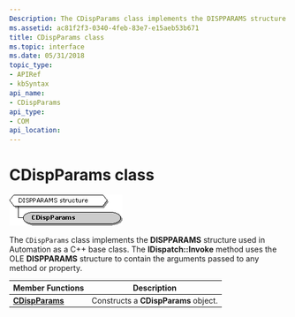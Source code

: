 ```yaml
---
Description: The CDispParams class implements the DISPPARAMS structure used in Automation as a C++ base class. The IDispatch::Invoke method uses the OLE DISPPARAMS structure to contain the arguments passed to any method or property.
ms.assetid: ac81f2f3-0340-4feb-83e7-e15aeb53b671
title: CDispParams class
ms.topic: interface
ms.date: 05/31/2018
topic_type: 
- APIRef
- kbSyntax
api_name: 
- CDispParams
api_type: 
- COM
api_location: 
---
```


# CDispParams class

![cdispparams class hierarchy](images/cutil11.png)

The `CDispParams` class implements the **DISPPARAMS** structure used in Automation as a C++ base class. The **IDispatch::Invoke** method uses the OLE **DISPPARAMS** structure to contain the arguments passed to any method or property.



| Member Functions                               | Description                          |
|------------------------------------------------|--------------------------------------|
| [**CDispParams**](cdispparams-cdispparams.md) | Constructs a **CDispParams** object. |



 

 

 



